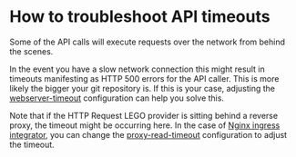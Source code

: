 # How to troubleshoot API timeouts

Some of the API calls will execute requests over the network from behind the scenes.

In the event you have a slow network connection this might result in timeouts manifesting as HTTP 500 errors for the API caller. This is more likely the bigger your git repository is. If this is your case, adjusting the [webserver-timeout](https://charmhub.io/httprequest-lego-provider/configurations#webserver-timeout) configuration can help you solve this.

Note that if the HTTP Request LEGO provider is sitting behind a reverse proxy, the timeout might be occurring here. In the case of [Nginx ingress integrator](https://charmhub.io/nginx-ingress-integrator), you can change the [proxy-read-timeout](https://charmhub.io/nginx-ingress-integrator/configurations#proxy-read-timeout) configuration to adjust the timeout.
